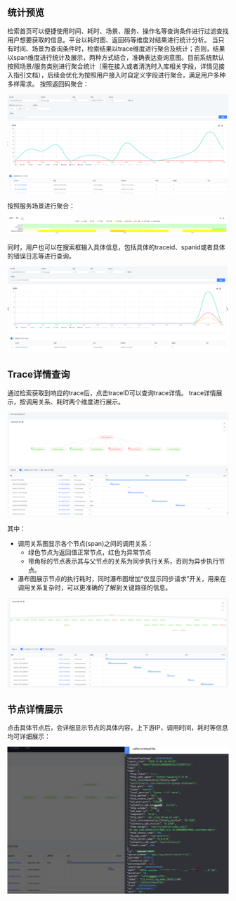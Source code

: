 ## 统计预览

检索首页可以便捷使用时间、耗时、场景、服务、操作名等查询条件进行过滤查找用户想要获取的信息。平台以耗时图、返回码等维度对结果进行统计分析。
当只有时间、场景为查询条件时，检索结果以trace维度进行聚合及统计；否则，结果以span维度进行统计及展示，两种方式结合，准确表达查询意图。目前系统默认按照场景/服务类别进行聚合统计（需在接入或者清洗时入库相关字段，详情见接入指引文档），后续会优化为按照用户接入时自定义字段进行聚合，满足用户多种多样需求。
按照返回码聚合：

![](../media/trace_2_1.png)

按照服务场景进行聚合：

![](../media/trace_2_2.png)

同时，用户也可以在搜索框输入具体信息，包括具体的traceid、spanid或者具体的错误日志等进行查询。

![](../media/trace_2_3.png)

## Trace详情查询

通过检索获取到响应的trace后，点击traceID可以查询trace详情。
trace详情展示，按调用关系、耗时两个维度进行展示。

![](../media/trace_2_4.png)

其中：
- 调用关系图显示各个节点(span)之间的调用关系：
    - 绿色节点为返回值正常节点，红色为异常节点
    - 带角标的节点表示其与父节点的关系为同步执行关系，否则为异步执行节点。
- 瀑布图展示节点的执行耗时，同时瀑布图增加“仅显示同步请求”开关，用来在调用关系复杂时，可以更准确的了解到关键路径的信息。

![](../media/trace_2_5.png)

## 节点详情展示

点击具体节点后，会详细显示节点的具体内容，上下游IP，调用时间，耗时等信息均可详细展示：

![](../media/trace_2_6.png)

